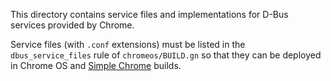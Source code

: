 This directory contains service files and implementations for D-Bus
services provided by Chrome.

Service files (with `.conf` extensions) must be listed in the
`dbus_service_files` rule of `chromeos/BUILD.gn` so that they can be
deployed in Chrome OS and [Simple Chrome] builds.

[Simple Chrome]: https://www.chromium.org/chromium-os/how-tos-and-troubleshooting/building-chromium-browser
